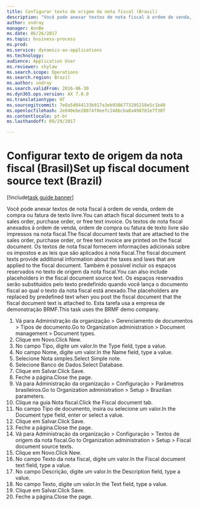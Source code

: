 ```yaml
--- 
title: Configurar texto de origem da nota fiscal (Brasil)
description: "Você pode anexar textos de nota fiscal à ordem de venda, ordem de compra ou fatura de texto livre."
author: sndray
manager: AnnBe
ms.date: 06/26/2017
ms.topic: business-process
ms.prod: 
ms.service: dynamics-ax-applications
ms.technology: 
audience: Application User
ms.reviewer: shylaw
ms.search.scope: Operations
ms.search.region: Brazil
ms.author: sndray
ms.search.validFrom: 2016-06-30
ms.dyn365.ops.version: AX 7.0.0
ms.translationtype: HT
ms.sourcegitcommit: 7e0a5d044133b917a3eb9386773205218e5c1b40
ms.openlocfilehash: 2e040ebe28874f0eefc248bcba8a498781e7f30f
ms.contentlocale: pt-br
ms.lasthandoff: 09/29/2017

---
```

# <a name="set-up-fiscal-document-source-text-brazil"></a><span data-ttu-id="25180-103">Configurar texto de origem da nota fiscal (Brasil)</span><span class="sxs-lookup"><span data-stu-id="25180-103">Set up fiscal document source text (Brazil)</span></span>

[!include[task guide banner](../../includes/task-guide-banner.md)]

<span data-ttu-id="25180-104">Você pode anexar textos de nota fiscal à ordem de venda, ordem de compra ou fatura de texto livre.</span><span class="sxs-lookup"><span data-stu-id="25180-104">You can attach fiscal document texts to a sales order, purchase order, or free text invoice.</span></span> <span data-ttu-id="25180-105">Os textos de nota fiscal anexados à ordem de venda, ordem de compra ou fatura de texto livre são impressos na nota fiscal.</span><span class="sxs-lookup"><span data-stu-id="25180-105">The fiscal document texts that are attached to the sales order, purchase order, or free text invoice are printed on the fiscal document.</span></span> <span data-ttu-id="25180-106">Os textos de nota fiscal fornecem informações adicionais sobre os impostos e as leis que são aplicados à nota fiscal.</span><span class="sxs-lookup"><span data-stu-id="25180-106">The fiscal document texts provide additional information about the taxes and laws that are applied to the fiscal document.</span></span> <span data-ttu-id="25180-107">Também é possível incluir os espaços reservados no texto de origem da nota fiscal.</span><span class="sxs-lookup"><span data-stu-id="25180-107">You can also include placeholders in the fiscal document source text.</span></span> <span data-ttu-id="25180-108">Os espaços reservados serão substituídos pelo texto predefinido quando você lança o documento fiscal ao qual o texto da nota fiscal está anexado.</span><span class="sxs-lookup"><span data-stu-id="25180-108">The placeholders are replaced by predefined text when you post the fiscal document that the fiscal document text is attached to.</span></span> <span data-ttu-id="25180-109">Esta tarefa usa a empresa de demonstração BRMF.</span><span class="sxs-lookup"><span data-stu-id="25180-109">This task uses the BRMF demo company.</span></span>

1. <span data-ttu-id="25180-110">Vá para Administração da organização > Gerenciamento de documentos > Tipos de documento.</span><span class="sxs-lookup"><span data-stu-id="25180-110">Go to Organization administration > Document management > Document types.</span></span>
2. <span data-ttu-id="25180-111">Clique em Novo.</span><span class="sxs-lookup"><span data-stu-id="25180-111">Click New.</span></span>
3. <span data-ttu-id="25180-112">No campo Tipo, digite um valor.</span><span class="sxs-lookup"><span data-stu-id="25180-112">In the Type field, type a value.</span></span>
4. <span data-ttu-id="25180-113">No campo Nome, digite um valor.</span><span class="sxs-lookup"><span data-stu-id="25180-113">In the Name field, type a value.</span></span>
5. <span data-ttu-id="25180-114">Selecione Nota simples.</span><span class="sxs-lookup"><span data-stu-id="25180-114">Select Simple note.</span></span>
6. <span data-ttu-id="25180-115">Selecione Banco de Dados.</span><span class="sxs-lookup"><span data-stu-id="25180-115">Select Database.</span></span>
7. <span data-ttu-id="25180-116">Clique em Salvar.</span><span class="sxs-lookup"><span data-stu-id="25180-116">Click Save.</span></span>
8. <span data-ttu-id="25180-117">Feche a página.</span><span class="sxs-lookup"><span data-stu-id="25180-117">Close the page.</span></span>
9. <span data-ttu-id="25180-118">Vá para Administração da organização > Configuração > Parâmetros brasileiros.</span><span class="sxs-lookup"><span data-stu-id="25180-118">Go to Organization administration > Setup > Brazilian parameters.</span></span>
10. <span data-ttu-id="25180-119">Clique na guia Nota fiscal.</span><span class="sxs-lookup"><span data-stu-id="25180-119">Click the Fiscal document tab.</span></span>
11. <span data-ttu-id="25180-120">No campo Tipo de documento, insira ou selecione um valor.</span><span class="sxs-lookup"><span data-stu-id="25180-120">In the Document type field, enter or select a value.</span></span>
12. <span data-ttu-id="25180-121">Clique em Salvar.</span><span class="sxs-lookup"><span data-stu-id="25180-121">Click Save.</span></span>
13. <span data-ttu-id="25180-122">Feche a página.</span><span class="sxs-lookup"><span data-stu-id="25180-122">Close the page.</span></span>
14. <span data-ttu-id="25180-123">Vá para Administração da organização > Configuração > Textos de origem da nota fiscal.</span><span class="sxs-lookup"><span data-stu-id="25180-123">Go to Organization administration > Setup > Fiscal document source texts.</span></span>
15. <span data-ttu-id="25180-124">Clique em Novo.</span><span class="sxs-lookup"><span data-stu-id="25180-124">Click New.</span></span>
16. <span data-ttu-id="25180-125">No campo Texto da nota fiscal, digite um valor.</span><span class="sxs-lookup"><span data-stu-id="25180-125">In the Fiscal document text field, type a value.</span></span>
17. <span data-ttu-id="25180-126">No campo Descrição, digite um valor.</span><span class="sxs-lookup"><span data-stu-id="25180-126">In the Description field, type a value.</span></span>
18. <span data-ttu-id="25180-127">No campo Texto, digite um valor.</span><span class="sxs-lookup"><span data-stu-id="25180-127">In the Text field, type a value.</span></span>
19. <span data-ttu-id="25180-128">Clique em Salvar.</span><span class="sxs-lookup"><span data-stu-id="25180-128">Click Save.</span></span>
20. <span data-ttu-id="25180-129">Feche a página.</span><span class="sxs-lookup"><span data-stu-id="25180-129">Close the page.</span></span>


